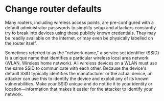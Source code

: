 # Change router defaults

Many routers, including wireless access points, are pre-configured with a default administrator passwords to simplify setup and attackers constantly try to break into devices using these publicly known credentials. They may be readily available on the internet, or may even be physically labelled on the router itself. 

Sometimes referred to as the "network name," a service set identifier (SSID) is a unique name that identifies a particular wireless local area network (WLAN, Wireless home network). All wireless devices on a WLAN must use the same SSID to communicate with each other. Because the device's default SSID typically identifies the manufacturer or the actual device, an attacker can use this to identify the device and exploit any of its known vulnerabilities. Make your SSID unique and do not tie it to your identity or location—information that makes it easier for the attacker to identify your network.

